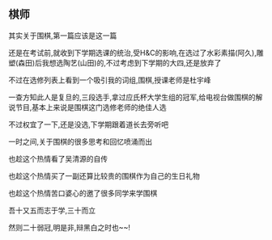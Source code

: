 ## 棋师 ##

其实关于围棋,第一篇应该是这一篇
 
还是在考试前,就收到下学期选课的统治,受H&C的影响,在选过了水彩素描(阿久),雕塑(森田)后我想选陶艺(山田)的,不过考虑到下学期的大四,还是放弃了
 
不过在选修列表上看到一个吸引我的词组,围棋,授课老师是杜宇峰
 
一查方知此人是复旦的,三段选手,拿过应氏杯大学生组的冠军,给电视台做围棋的解说节目,基本上来说是围棋这门选修老师的绝佳人选
 
不过权宜了一下,还是没选,下学期跟着道长去旁听吧
 
一时之间,关于围棋的很多思考和回忆喷涌而出
 
也趁这个热情看了吴清源的自传
 
也趁这个热情买了一副还算比较贵的围棋作为自己的生日礼物
 
也趁这个热情苦口婆心的邀了很多同学来学围棋
 
吾十又五而志于学,三十而立
 
然则二十弱冠,明是非,辩黑白之时也~~!
